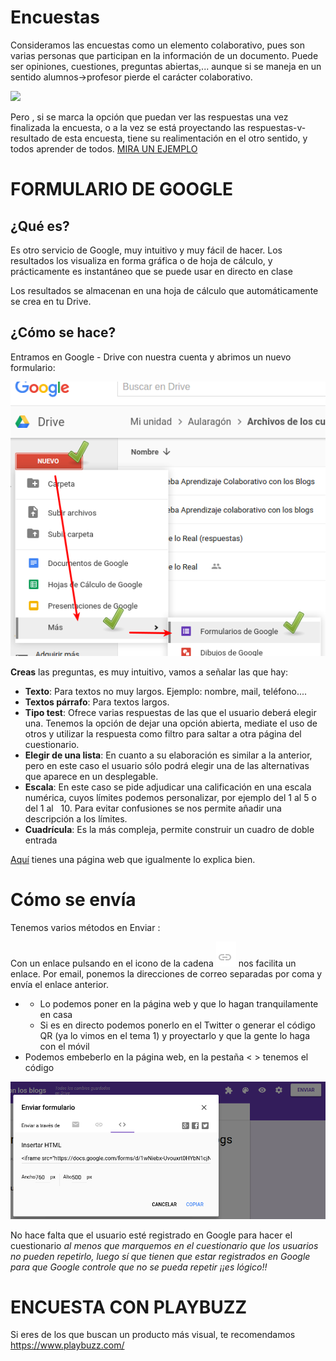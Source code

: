 # Encuestas
Consideramos las encuestas como un elemento colaborativo, pues son varias personas que participan en la información de un documento. Puede ser opiniones, cuestiones, preguntas abiertas,... aunque si se maneja en un sentido alumnos->profesor pierde el carácter colaborativo.

![](https://catedu.github.io/aprendizaje-colaborativo-con-blog/img/46566.png)

Pero , si se marca la opción que puedan ver las respuestas una vez finalizada la encuesta, o a la vez se está proyectando las respuestas-v-resultado de esta encuesta, tiene su realimentación en el otro sentido, y todos aprender de todos. [MIRA UN EJEMPLO](https://catedu.gitbooks.io/aprendizaje-colaborativo-con-blog/content/y_si_lo_pruebas.html)

# FORMULARIO DE GOOGLE

## ¿Qué es?

Es otro servicio de Google, muy intuitivo y muy fácil de hacer. Los resultados los visualiza en forma gráfica o de hoja de cálculo, y prácticamente es instantáneo que se puede usar en directo en clase

Los resultados se almacenan en una hoja de cálculo que automáticamente se crea en tu Drive.

## ¿Cómo se hace?

Entramos en Google - Drive con nuestra cuenta y abrimos un nuevo formulario:

![](/assets/Menu_009.png)


**Creas** las preguntas, es muy intuitivo, vamos a señalar las que hay:

- **Texto**: Para textos no muy largos. Ejemplo: nombre, mail, teléfono....
- **Textos párrafo**: Para textos largos. 
- **Tipo test**: Ofrece varias respuestas de las que el usuario deberá elegir una. Tenemos la opción de dejar una opción abierta, mediate el uso de otros y utilizar la respuesta como filtro para saltar a otra página del cuestionario.
- **Elegir de una lista**: En cuanto a su elaboración es similar a la anterior, pero en este caso el usuario sólo podrá elegir una de las alternativas que aparece en un desplegable.
- **Escala**: En este caso se pide adjudicar una calificación en una escala numérica, cuyos límites podemos personalizar, por ejemplo del 1 al 5 o del 1 al   10. Para evitar confusiones se nos permite añadir una descripción a los límites.
- **Cuadrícula**: Es la más compleja, permite construir un cuadro de doble entrada

[Aquí](http://es.wikieducator.org/Google_drive/Interfaz_de_Formularios_de_Google) tienes una página web que igualmente lo explica bien.

# Cómo se envía

Tenemos varios métodos en Enviar :

Con un enlace pulsando en el icono de la cadena ![](/assets/img1.png) nos facilita un enlace. Por email, ponemos la direcciones de correo separadas por coma y envía el enlace anterior.

* * Lo podemos poner en la página web y que lo hagan tranquilamente en casa
  * Si es en directo podemos ponerlo en el Twitter o generar el código QR \(ya lo vimos en el tema 1\) y proyectarlo y que la gente lo haga con el móvil
* Podemos embeberlo en la página web, en la pestaña &lt; &gt; tenemos el código

![](/assets/Seleccion_011.png)

No hace falta que el usuario esté registrado en Google para hacer el cuestionario _al menos que marquemos en el cuestionario que los usuarios no pueden repetirlo, luego sí que tienen que estar registrados en Google para que Google controle que no se pueda repetir ¡¡es lógico!!_

# ENCUESTA CON PLAYBUZZ

Si eres de los que buscan un producto más visual, te recomendamos https://www.playbuzz.com/
